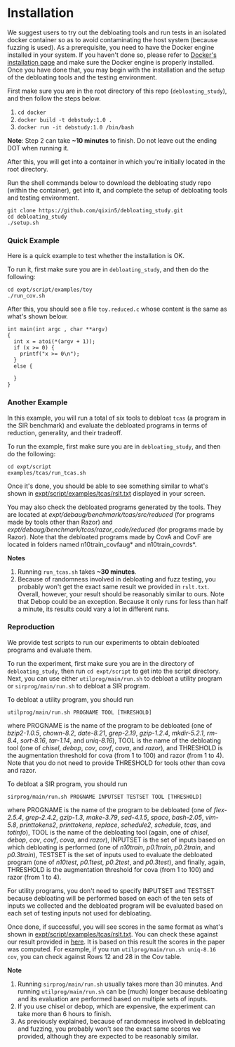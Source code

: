 # Installation

We suggest users to try out the debloating tools and run tests in an isolated docker container so as to avoid contaminating the host system (because fuzzing is used). As a prerequisite, you need to have the Docker engine installed in your system. If you haven't done so, please refer to [Docker's installation page](https://docs.docker.com/engine/install/) and make sure the Docker engine is properly installed. Once you have done that, you may begin with the installation and the setup of the debloating tools and the testing environment.

First make sure you are in the root directory of this repo (`debloating_study`), and then follow the steps below.

1. `cd docker`
2. `docker build -t debstudy:1.0 .`
3. `docker run -it debstudy:1.0 /bin/bash`

**Note**: Step 2 can take **~10 minutes** to finish. Do not leave out the ending DOT when running it.

After this, you will get into a container in which you're initially located in the root directory. 

Run the shell commands below to download the debloating study repo (within the container), get into it, and complete the setup of debloating tools and testing environment.
```
git clone https://github.com/qixin5/debloating_study.git
cd debloating_study
./setup.sh
```


### Quick Example

Here is a quick example to test whether the installation is OK.

To run it, first make sure you are in `debloating_study`, and then do the following:
```
cd expt/script/examples/toy
./run_cov.sh
```

After this, you should see a file `toy.reduced.c` whose content is the same as what's shown below.
```
int main(int argc , char **argv)
{
  int x = atoi(*(argv + 1));
  if (x >= 0) {
    printf("x >= 0\n");
  }
  else {

  }
}
```


### Another Example

In this example, you will run a total of six tools to debloat `tcas` (a program in the SIR benchmark) and evaluate the debloated programs in terms of reduction, generality, and their tradeoff. 

To run the example, first make sure you are in `debloating_study`, and then do the following:

```
cd expt/script
examples/tcas/run_tcas.sh
```

Once it's done, you should be able to see something similar to what's shown in [expt/script/examples/tcas/rslt.txt](expt/script/examples/tcas/rslt.txt) displayed in your screen.

You may also check the debloated programs generated by the tools. They are located at *expt/debaug/benchmark/tcas/src/reduced* (for programs made by tools other than Razor) and *expt/debaug/benchmark/tcas/razor_code/reduced* (for programs made by Razor). Note that the debloated programs made by CovA and CovF are located in folders named n10train_covfaug* and n10train_covrds*. 

**Notes**
1. Running `run_tcas.sh` takes **~30 minutes**.
2. Because of randomness involved in debloating and fuzz testing, you probably won't get the exact same result we provided in `rslt.txt`. Overall, however, your result should be reasonably similar to ours. Note that Debop could be an exception. Because it only runs for less than half a minute, its results could vary a lot in different runs.

### Reproduction

We provide test scripts to run our experiments to obtain debloated programs and evaluate them. 

To run the experiment, first make sure you are in the directory of `debloating_study`, then run `cd expt/script` to get into the script directory. Next, you can use either `utilprog/main/run.sh` to debloat a utility program or `sirprog/main/run.sh` to debloat a SIR program.

To debloat a utility program, you should run
```
utilprog/main/run.sh PROGNAME TOOL [THRESHOLD]
```
where PROGNAME is the name of the program to be debloated (one of *bzip2-1.0.5*, *chown-8.2*, *date-8.21*, *grep-2.19*, *gzip-1.2.4*, *mkdir-5.2.1*, *rm-8.4*, *sort-8.16*, *tar-1.14*, and *uniq-8.16*), TOOL is the name of the debloating tool (one of *chisel*, *debop*, *cov*, *covf*, *cova*, and *razor*), and THRESHOLD is the augmentation threshold for cova (from 1 to 100) and razor (from 1 to 4). Note that you do not need to provide THRESHOLD for tools other than cova and razor.

To debloat a SIR program, you should run
```
sirprog/main/run.sh PROGNAME INPUTSET TESTSET TOOL [THRESHOLD]
```
where PROGNAME is the name of the program to be debloated (one of *flex-2.5.4*, *grep-2.4.2*, *gzip-1.3*, *make-3.79*, *sed-4.1.5*, *space*, *bash-2.05*, *vim-5.8*, *printtokens2*, *printtokens*, *replace*, *schedule2*, *schedule*, *tcas*, and *totinfo*), TOOL is the name of the debloating tool (again, one of *chisel*, *debop*, *cov*, *covf*, *cova*, and *razor*), INPUTSET is the set of inputs based on which debloating is performed (one of *n10train*, *p0.1train*, *p0.2train*, and *p0.3train*), TESTSET is the set of inputs used to evaluate the debloated program (one of *n10test*, *p0.1test*, *p0.2test*, and *p0.3test*), and finally, again, THRESHOLD is the augmentation threshold for cova (from 1 to 100) and razor (from 1 to 4).

For utility programs, you don't need to specify INPUTSET and TESTSET because debloating will be performed based on each of the ten sets of inputs we collected and the debloated program will be evaluated based on each set of testing inputs not used for debloating.

Once done, if successful, you will see scores in the same format as what's shown in [expt/script/examples/tcas/rslt.txt](expt/script/examples/tcas/rslt.txt). You can check these against our result provided in [here](https://docs.google.com/spreadsheets/d/1uH8fzJLFjUsFHEur-fze1D0RmG22QWG_1RTAaWlAJXI/edit?usp=sharing). It is based on this result the scores in the paper was computed. For example, if you run `utilprog/main/run.sh uniq-8.16 cov`, you can check against Rows 12 and 28 in the Cov table.

**Note**
1. Running `sirprog/main/run.sh` usually takes more than 30 minutes. And running `utilprog/main/run.sh` can be (much) longer because debloating and its evaluation are performed based on multiple sets of inputs.
2. If you use chisel or debop, which are expensive, the experiment can take more than 6 hours to finish.
3. As previously explained, because of randomness involved in debloating and fuzzing, you probably won't see the exact same scores we provided, although they are expected to be reasonably similar.
